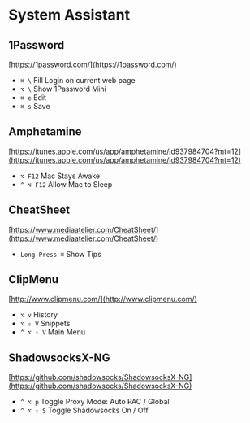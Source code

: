 # System Assistant

## 1Password

[https://1password.com/](https://1password.com/)

* `⌘ \` Fill Login on current web page
* `⌥ \` Show 1Password Mini
* `⌘ e` Edit
* `⌘ s` Save

## Amphetamine

[https://itunes.apple.com/us/app/amphetamine/id937984704?mt=12](https://itunes.apple.com/us/app/amphetamine/id937984704?mt=12)

* `⌥ F12` Mac Stays Awake
* `^ ⌥ F12` Allow Mac to Sleep

## CheatSheet

[https://www.mediaatelier.com/CheatSheet/](https://www.mediaatelier.com/CheatSheet/)

* `Long Press ⌘` Show Tips

## ClipMenu

[http://www.clipmenu.com/](http://www.clipmenu.com/)

* `⌥ v` History
* `⌥ ⇧ V` Snippets
* `^ ⌥ ⇧ V` Main Menu

## ShadowsocksX-NG

[https://github.com/shadowsocks/ShadowsocksX-NG](https://github.com/shadowsocks/ShadowsocksX-NG)

* `^ ⌥ p` Toggle Proxy Mode: Auto PAC / Global
* `^ ⌥ ⇧ S` Toggle Shadowsocks On / Off

